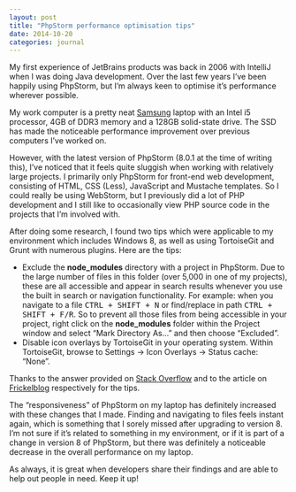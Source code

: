 ```yaml
---
layout: post
title: "PhpStorm performance optimisation tips"
date: 2014-10-20
categories: journal
---
```


My first experience of JetBrains products was back in 2006 with IntelliJ when I was doing Java development. Over the last
few years I’ve been happily using PhpStorm, but I’m always keen to optimise it’s performance wherever possible.

My work computer is a pretty neat [Samsung](http://www.samsung.com/africa_en/consumer/pc-peripherals-printer/notebook-pc/laptops/NP730U3E-K01ZA)
laptop with an Intel i5 processor, 4GB of DDR3 memory and a 128GB solid-state drive. The SSD has made the noticeable performance
improvement over previous computers I’ve worked on.

However, with the latest version of PhpStorm (8.0.1 at the time of writing this), I’ve noticed that it feels quite sluggish
when working with relatively large projects. I primarily only PhpStorm for front-end web development, consisting of HTML,
CSS (Less), JavaScript and Mustache templates. So I could really be using WebStorm, but I previously did a lot of PHP development
and I still like to occasionally view PHP source code in the projects that I’m involved with.

After doing some research, I found two tips which were applicable to my environment which includes Windows 8, as well as
using TortoiseGit and Grunt with numerous plugins. Here are the tips:

* Exclude the **node_modules** directory with a project in PhpStorm. Due to the large number of files in this folder
(over 5,000 in one of my projects), these are all accessible and appear in search results whenever you use the built in
search or navigation functionality. For example: when you navigate to a file <kbd>CTRL + SHIFT + N</kbd> or find/replace
in path <kbd>CTRL + SHIFT + F/R</kbd>. So to prevent all those files from being accessible in your project, right click
on the **node_modules** folder within the Project window and select “Mark Directory As…” and then choose “Excluded”.
* Disable icon overlays by TortoiseGit in your operating system. Within TortoiseGit, browse to Settings → Icon Overlays →
Status cache: “None”.

Thanks to the answer provided on [Stack Overflow](http://stackoverflow.com/questions/18514438/ignore-node-modules-in-webstorm-when-using-navigation-pop-up)
and to the article on [Frickelblog](http://www.locked.de/2014/06/09/intellij-idea-and-scala-being-awfully-slow-on-windows-8-1)
respectively for the tips.

The “responsiveness” of PhpStorm on my laptop has definitely increased with these changes that I made. Finding and navigating
to files feels instant again, which is something that I sorely missed after upgrading to version 8. I’m not sure if it’s
related to something in my environment, or if it is part of a change in version 8 of PhpStorm, but there was definitely
a noticeable decrease in the overall performance on my laptop.

As always, it is great when developers share their findings and are able to help out people in need. Keep it up!